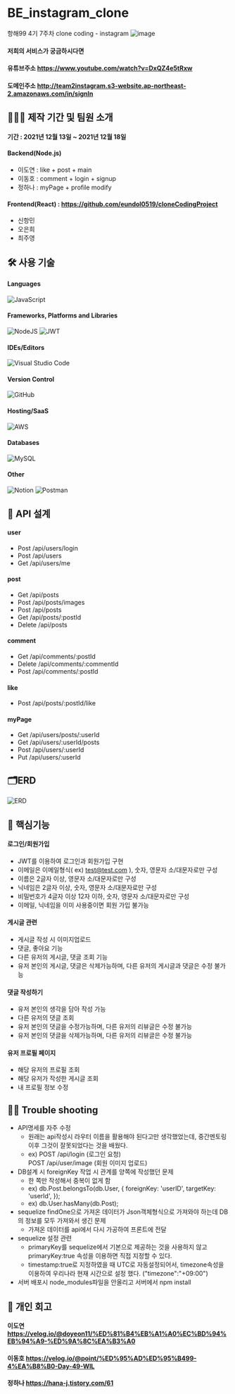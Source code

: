 # BE_instagram_clone
항해99 4기 7주차 clone coding - instagram
![image](https://user-images.githubusercontent.com/80023108/146629670-a0389404-6eca-438d-8733-eaf8d0ff945d.png)
#### 저희의 서비스가 궁금하시다면
#### 유튜브주소 https://www.youtube.com/watch?v=DxQZ4e5tRxw
#### 도메인주소 http://team2instagram.s3-website.ap-northeast-2.amazonaws.com/in/signIn
## 🧑🏻‍💻 제작 기간 및 팀원 소개
#### 기간 : 2021년 12월 13일 ~ 2021년 12월 18일
#### Backend(Node.js)
- 이도연 : like + post + main
- 이동호 : comment + login + signup
- 정하나 : myPage + profile modify

#### Frontend(React) : https://github.com/eundol0519/cloneCodingProject
- 신항민
- 오은희
- 최주영

## 🛠 사용 기술
#### Languages
![JavaScript](https://img.shields.io/badge/javascript-%23323330.svg?style=for-the-badge&logo=javascript&logoColor=%23F7DF1E)
#### Frameworks, Platforms and Libraries
![NodeJS](https://img.shields.io/badge/node.js-6DA55F?style=for-the-badge&logo=node.js&logoColor=white)
![JWT](https://img.shields.io/badge/JWT-black?style=for-the-badge&logo=JSON%20web%20tokens)
#### IDEs/Editors
![Visual Studio Code](https://img.shields.io/badge/Visual%20Studio%20Code-0078d7.svg?style=for-the-badge&logo=visual-studio-code&logoColor=white)
#### Version Control
![GitHub](https://img.shields.io/badge/github-%23121011.svg?style=for-the-badge&logo=github&logoColor=white)
#### Hosting/SaaS
![AWS](https://img.shields.io/badge/AWS-%23FF9900.svg?style=for-the-badge&logo=amazon-aws&logoColor=white)
#### Databases
![MySQL](https://img.shields.io/badge/mysql-4479A1?style=flat-square&logo=mysql&logoColor=white)
#### Other
![Notion](https://img.shields.io/badge/Notion-%23000000.svg?style=for-the-badge&logo=notion&logoColor=white)
![Postman](https://img.shields.io/badge/Postman-FF6C37?style=for-the-badge&logo=postman&logoColor=white)
## 🎢 API 설계
#### user
- Post /api/users/login
- Post /api/users
- Get /api/users/me
#### post
- Get /api/posts
- Post /api/posts/images
- Post /api/posts
- Get /api/posts/:postId
- Delete /api/posts
#### comment
- Get /api/comments/:postId
- Delete /api/comments/:commentId
- Post /api/comments/:postId
#### like
- Post /api/posts/:postId/like
#### myPage
- Get /api/users/posts/:userId
- Get /api/users/:userId/posts
- Post /api/users/:userId
- Put /api/users/:userId

## 🗂ERD
![ERD](https://user-images.githubusercontent.com/93478396/146630306-61d678bd-df03-4613-972b-7aa69eb62c0d.png)


## 📜 핵심기능
#### 로그인/회원가입
- JWT를 이용하여 로그인과 회원가입 구현
- 이메일은 이메일형식( ex) test@test.com ), 숫자, 영문자 소/대문자로만 구성
- 이름은 2글자 이상, 영문자 소/대문자로만 구성
- 닉네임은 2글자 이상, 숫자, 영문자 소/대문자로만 구성
- 비밀번호가 4글자 이상 12자 이하, 숫자, 영문자 소/대문자로만 구성
- 이메일, 닉네임을 이미 사용중이면 회원 가입 불가능
#### 게시글 관련
- 게시글 작성 시 이미지업로드
- 댓글, 좋아요 기능
- 다른 유저의 게시글, 댓글 조회 기능
- 유저 본인의 게시글, 댓글은 삭제가능하며, 다른 유저의 게시글과 댓글은 수정 불가능
#### 댓글 작성하기
- 유저 본인의 생각을 담아 작성 가능
- 다른 유저의 댓글 조회
- 유저 본인의 댓글을 수정가능하며, 다른 유저의 리뷰글은 수정 불가능
- 유저 본인의 댓글을 삭제가능하며, 다른 유저의 리뷰글은 수정 불가능
#### 유저 프로필 페이지
- 해당 유저의 프로필 조회
- 해당 유저가 작성한 게시글 조회
- 내 프로필 정보 수정
## 🤦🏻 Trouble shooting
- API명세를 자주 수정
    - 원래는 api작성시 라우터 이름을 활용해야 된다고만 생각했었는데, 중간멘토링 이후 그것이 잘못되었다는 것을 배웠다. 
    - ex) POST /api/login (로그인 요청) <br>
          POST /api/user/image (회원 이미지 업로드)
- DB설계 시 foreignKey 작업 시 관계를 양쪽에 작성했던 문제
    - 한 쪽만 작성해서 중복이 없게 함
    - ex) db.Post.belongsTo(db.User, { foreignKey: 'userID', targetKey: 'userId', });
    - ex) db.User.hasMany(db.Post);
- sequelize findOne으로 가져온 데이터가 Json객체형식으로 가져와야 하는데 DB의 정보를 모두 가져와서 생긴 문제
    - 가져온 데이터를 api에서 다시 가공하여 프론트에 전달
- sequelize 설정 관련
    - primaryKey를 sequelize에서 기본으로 제공하는 것을 사용하지 않고 primaryKey:true 속성을 이용하면 직접 지정할 수 있다.
    - timestamp:true로 지정하였을 때 UTC로 자동설정되어서, timezone속성을 이용하여 우리나라 현재 시간으로 설정 했다. ("timezone":"+09:00")
- 서버 배포시 node_modules파일을 안올리고 서버에서 npm install 

## 🍻 개인 회고
#### 이도연 https://velog.io/@doyeon11/%ED%81%B4%EB%A1%A0%EC%BD%94%EB%94%A9-%ED%9A%8C%EA%B3%A0
#### 이동호 https://velog.io/@point/%ED%95%AD%ED%95%B499-4%EA%B8%B0-Day-49-WIL
#### 정하나 https://hana-j.tistory.com/61